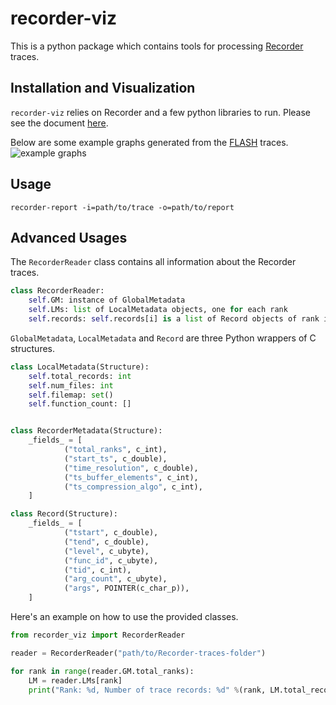 recorder-viz
=============

This is a python package which contains tools for processing [Recorder](https://github.com/uiuc-hpc/Recorder) traces.

Installation and Visualization
-------------

`recorder-viz` relies on Recorder and a few python libraries to run.
Please see the document [here](https://recorder.readthedocs.io/latest/postprocessing.html#post-processing-and-visualization).

Below are some example graphs generated from the [FLASH](http://flash.uchicago.edu) traces.
![example graphs](https://raw.githubusercontent.com/wangvsa/recorder-viz/main/tests/showoff.jpg)

Usage
-------------

```shell
recorder-report -i=path/to/trace -o=path/to/report
```


Advanced Usages
-------------

The `RecorderReader` class contains all information about the Recorder traces.

```python
class RecorderReader:
    self.GM: instance of GlobalMetadata
    self.LMs: list of LocalMetadata objects, one for each rank
    self.records: self.records[i] is a list of Record objects of rank i.
```

`GlobalMetadata`, `LocalMetadata` and `Record` are three Python wrappers of C structures. 

```python
class LocalMetadata(Structure):
    self.total_records: int
    self.num_files: int
    self.filemap: set()
    self.function_count: []


class RecorderMetadata(Structure):
    _fields_ = [
            ("total_ranks", c_int),
            ("start_ts", c_double),
            ("time_resolution", c_double),
            ("ts_buffer_elements", c_int),
            ("ts_compression_algo", c_int),
    ]

class Record(Structure):
    _fields_ = [
            ("tstart", c_double),
            ("tend", c_double),
            ("level", c_ubyte),
            ("func_id", c_ubyte),
            ("tid", c_int),
            ("arg_count", c_ubyte),
            ("args", POINTER(c_char_p)),
    ]
```


Here's an example on how to use the provided classes.

```python
from recorder_viz import RecorderReader

reader = RecorderReader("path/to/Recorder-traces-folder")

for rank in range(reader.GM.total_ranks):
    LM = reader.LMs[rank]
    print("Rank: %d, Number of trace records: %d" %(rank, LM.total_records))
```
